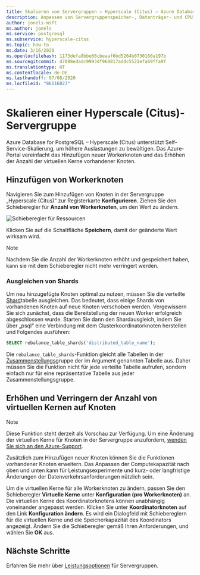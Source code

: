 ```yaml
---
title: Skalieren von Servergruppen – Hyperscale (Citus) – Azure Database for PostgreSQL
description: Anpassen von Servergruppenspeicher-, Datenträger- und CPU-Ressourcen, um höhere Auslastungen zu bewältigen
author: jonels-msft
ms.author: jonels
ms.service: postgresql
ms.subservice: hyperscale-citus
ms.topic: how-to
ms.date: 3/16/2020
ms.openlocfilehash: 1173defa8bbe66cbeaaf6bd5264b0730160a197b
ms.sourcegitcommit: d7008edadc9993df960817ad4c5521efa69ffa9f
ms.translationtype: HT
ms.contentlocale: de-DE
ms.lasthandoff: 07/08/2020
ms.locfileid: "86116827"
---
```

# <a name="scale-a-hyperscale-citus-server-group"></a>Skalieren einer Hyperscale (Citus)-Servergruppe

Azure Database for PostgreSQL – Hyperscale (Citus) unterstützt Self-Service-Skalierung, um höhere Auslastungen zu bewältigen. Das Azure-Portal vereinfacht das Hinzufügen neuer Workerknoten und das Erhöhen der Anzahl der virtuellen Kerne vorhandener Knoten.

## <a name="add-worker-nodes"></a>Hinzufügen von Workerknoten

Navigieren Sie zum Hinzufügen von Knoten in der Servergruppe „Hyperscale (Citus)“ zur Registerkarte **Konfigurieren**.  Ziehen Sie den Schieberegler für **Anzahl von Workerknoten**, um den Wert zu ändern.

![Schieberegler für Ressourcen](./media/howto-hyperscale-scaling/01-sliders-workers.png)

Klicken Sie auf die Schaltfläche **Speichern**, damit der geänderte Wert wirksam wird.

> [!NOTE]
> Nachdem Sie die Anzahl der Workerknoten erhöht und gespeichert haben, kann sie mit dem Schieberegler nicht mehr verringert werden.

### <a name="rebalance-shards"></a>Ausgleichen von Shards

Um neu hinzugefügte Knoten optimal zu nutzen, müssen Sie die verteilte [Shard](concepts-hyperscale-distributed-data.md#shards)tabelle ausgleichen. Das bedeutet, dass einige Shards von vorhandenen Knoten auf neue Knoten verschoben werden. Vergewissern Sie sich zunächst, dass die Bereitstellung der neuen Worker erfolgreich abgeschlossen wurde. Starten Sie dann den Shardausgleich, indem Sie über „psql“ eine Verbindung mit dem Clusterkoordinatorknoten herstellen und Folgendes ausführen:

```sql
SELECT rebalance_table_shards('distributed_table_name');
```

Die `rebalance_table_shards`-Funktion gleicht alle Tabellen in der [Zusammenstellungs](concepts-hyperscale-colocation.md)gruppe der im Argument genannten Tabelle aus. Daher müssen Sie die Funktion nicht für jede verteilte Tabelle aufrufen, sondern einfach nur für eine repräsentative Tabelle aus jeder Zusammenstellungsgruppe.

## <a name="increase-or-decrease-vcores-on-nodes"></a>Erhöhen und Verringern der Anzahl von virtuellen Kernen auf Knoten

> [!NOTE]
> Diese Funktion steht derzeit als Vorschau zur Verfügung. Um eine Änderung der virtuellen Kerne für Knoten in der Servergruppe anzufordern, [wenden Sie sich an den Azure-Support](https://portal.azure.com/?#blade/Microsoft_Azure_Support/HelpAndSupportBlade).

Zusätzlich zum Hinzufügen neuer Knoten können Sie die Funktionen vorhandener Knoten erweitern. Das Anpassen der Computekapazität nach oben und unten kann für Leistungsexperimente und kurz- oder langfristige Änderungen der Datenverkehrsanforderungen nützlich sein.

Um die virtuellen Kerne für alle Workerknoten zu ändern, passen Sie den Schieberegler **Virtuelle Kerne** unter **Konfiguration (pro Workerknoten)** an. Die virtuellen Kerne des Koordinatorknotens können unabhängig voneinander angepasst werden. Klicken Sie unter **Koordinatorknoten** auf den Link **Konfiguration ändern**. Es wird ein Dialogfeld mit Schiebereglern für die virtuellen Kerne und die Speicherkapazität des Koordinators angezeigt. Ändern Sie die Schieberegler gemäß Ihren Anforderungen, und wählen Sie **OK** aus.

## <a name="next-steps"></a>Nächste Schritte

Erfahren Sie mehr über [Leistungsoptionen](concepts-hyperscale-configuration-options.md) für Servergruppen.
